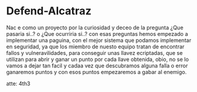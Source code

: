 # Defend-Alcatraz
Nac e como un proyecto por la curiosidad y deceo de la pregunta ¿Que pasaria si..? o ¿Que ocurriria si..? con esas preguntas hemos empezado a implementar una paguina, con el mejor sistema que podamos implementar en seguridad, ya que los miembro de nuesto equipo tratan de encontrar fallos y vulneravilidades, para conseguir unas llavez ecriptadas, que se utilizan para abrir y ganar un punto por cada llave obtenida, obio, no se lo vamos a dejar tan facil y cadaa vez que descubramos alguna falla o error ganaremos puntos y con esos puntos empezaremos a gabar al enemigo.

atte: 4th3
